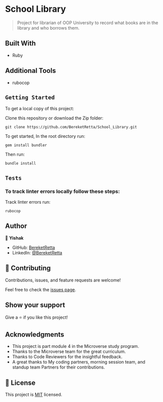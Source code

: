 # School Library

> Project for librarian of OOP University to record what books are in the library and who borrows them.



## Built With

- Ruby

## Additional Tools

- rubocop

## `Getting Started`

To get a local copy of this project:

Clone this repository or download the Zip folder:
```
git clone https://github.com/BereketRetta/School_Library.git
```

To get started, In the root directory run:
```
gem install bundler
```
Then run:
```
bundle install
```


## `Tests`
### To track linter errors locally follow these steps:  

Track linter errors run:
```
rubocop
```

## Author

👤 **Yishak**

- GitHub: [BereketRetta](https://github.com/BereketRetta)
- LinkedIn: [@BereketRetta](https://www.linkedin.com/in/bereket-retta/)

## 🤝 Contributing

Contributions, issues, and feature requests are welcome!

Feel free to check the [issues page](../issues).

## Show your support

Give a ⭐️ if you like this project!

## Acknowledgments

- This project is part module 4 in the Microverse study program.
- Thanks to the Microverse team for the great curriculum.
- Thanks to Code Reviewers for the insightful feedback.
- A great thanks to My coding partners, morning session team, and standup team Partners for their contributions.

## 📝 License

This project is [MIT](./MIT.md) licensed.
